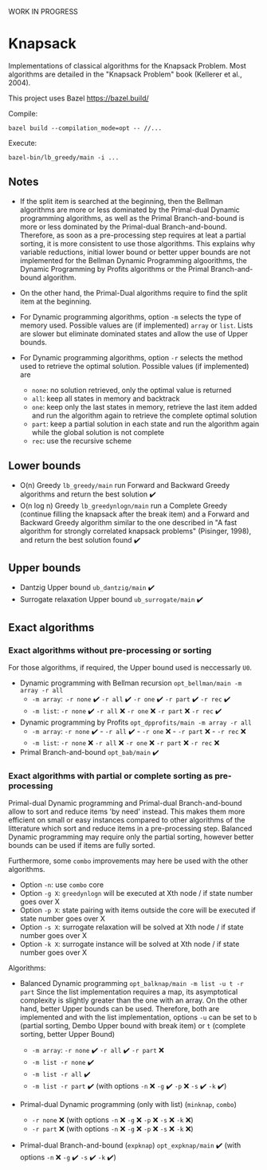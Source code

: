WORK IN PROGRESS

# Knapsack

Implementations of classical algorithms for the Knapsack Problem. Most algorithms are detailed in the "Knapsack Problem" book (Kellerer et al., 2004).

This project uses Bazel https://bazel.build/

Compile:
```
bazel build --compilation_mode=opt -- //...
```

Execute:
```
bazel-bin/lb_greedy/main -i ...
```

## Notes

* If the split item is searched at the beginning, then the Bellman algorithms are more or less dominated by the Primal-dual Dynamic programming algorithms, as well as the Primal Branch-and-bound is more or less dominated by the Primal-dual Branch-and-bound. Therefore, as soon as a pre-processing step requires at leat a partial sorting, it is more consistent to use those algorithms. This explains why variable reductions, initial lower bound or better upper bounds are not implemented for the Bellman Dynamic Programming algoorithms, the Dynamic Programming by Profits algorithms or the Primal Branch-and-bound algorithm.

* On the other hand, the Primal-Dual algorithms require to find the split item at the beginning.

* For Dynamic programming algorithms, option `-m` selects the type of memory used. Possible values are (if implemented) `array` or `list`. Lists are slower but eliminate dominated states and allow the use of Upper bounds.

* For Dynamic programming algorithms, option `-r` selects the method used to retrieve the optimal solution. Possible values (if implemented) are
  - `none`: no solution retrieved, only the optimal value is returned
  - `all`: keep all states in memory and backtrack
  - `one`: keep only the last states in memory, retrieve the last item added and run the algorithm again to retrieve the complete optimal solution
  - `part`: keep a partial solution in each state and run the algorithm again while the global solution is not complete
  - `rec`: use the recursive scheme

## Lower bounds

- O(n) Greedy `lb_greedy/main` run Forward and Backward Greedy algorithms and return the best solution :heavy_check_mark:
- O(n log n) Greedy `lb_greedynlogn/main`  run a Complete Greedy (continue filling the knapsack after the break item) and a Forward and Backward Greedy algorithm similar to the one described in "A fast algorithm for strongly correlated knapsack problems" (Pisinger, 1998), and return the best solution found :heavy_check_mark:

## Upper bounds

- Dantzig Upper bound `ub_dantzig/main` :heavy_check_mark:
- Surrogate relaxation Upper bound `ub_surrogate/main` :heavy_check_mark:

## Exact algorithms

### Exact algorithms without pre-processing or sorting

For those algorithms, if required, the Upper bound used is neccessarly `U0`.

- Dynamic programming with Bellman recursion `opt_bellman/main -m array -r all`
  - `-m array`:` -r none` :heavy_check_mark: `-r all` :heavy_check_mark: `-r one` :heavy_check_mark: `-r part` :heavy_check_mark: `-r rec` :heavy_check_mark:
  - `-m list`: `-r none` :heavy_check_mark: `-r all` :x: `-r one` :x: `-r part` :x: `-r rec` :heavy_check_mark:
- Dynamic programming by Profits `opt_dpprofits/main -m array -r all`
  - `-m array`: `-r none` :heavy_check_mark: - `-r all` :heavy_check_mark: - `-r one` :x: - `-r part` :x: - `-r rec` :x:
  - `-m list`: `-r none` :x: `-r all` :x: `-r one` :x: `-r part` :x: `-r rec` :x:
- Primal Branch-and-bound `opt_bab/main` :heavy_check_mark:

### Exact algorithms with partial or complete sorting as pre-processing

Primal-dual Dynamic programming and Primal-dual Branch-and-bound allow to sort and reduce items 'by need' instead. This makes them more efficient on small or easy instances compared to other algorithms of the litterature which sort and reduce items in a pre-processing step. Balanced Dynamic programming may require only the partial sorting, however better bounds can be used if items are fully sorted.

Furthermore, some `combo` improvements may here be used with the other algorithms.
- Option `-n`: use `combo` core
- Option `-g X`: `greedynlogn` will be executed at Xth node / if state number goes over X
- Option `-p X`: state pairing with items outside the core will be executed if state number goes over X
- Option `-s X`: surrogate relaxation will be solved at Xth node / if state number goes over X
- Option `-k X`: surrogate instance will be solved at Xth node / if state number goes over X

Algorithms:
- Balanced Dynamic programming `opt_balknap/main -m list -u t -r part` Since the list implementation requires a map, its asymptotical complexity is slightly greater than the one with an array. On the other hand, better Upper bounds can be used. Therefore, both are implemented and with the list implementation, options `-u` can be set to `b` (partial sorting, Dembo Upper bound with break item) or `t` (complete sorting, better Upper Bound)
  - `-m array`: `-r none` :heavy_check_mark: `-r all` :heavy_check_mark: `-r part` :x:
  - `-m list -r none` :heavy_check_mark:
  - `-m list -r all` :heavy_check_mark:
  - `-m list -r part` :heavy_check_mark: (with options `-n` :x: `-g` :heavy_check_mark: `-p` :x: `-s` :heavy_check_mark: `-k` :heavy_check_mark:)
- Primal-dual Dynamic programming (only with list) (`minknap`, `combo`)
  - `-r none` :x: (with options `-n` :x: `-g` :x: `-p` :x: `-s` :x: `-k` :x:)
  - `-r part` :x: (with options `-n` :x: `-g` :x: `-p` :x: `-s` :x: `-k` :x:)

- Primal-dual Branch-and-bound (`expknap`) `opt_expknap/main` :heavy_check_mark: (with options `-n` :x: `-g` :heavy_check_mark: `-s`  :heavy_check_mark: `-k` :heavy_check_mark:)


